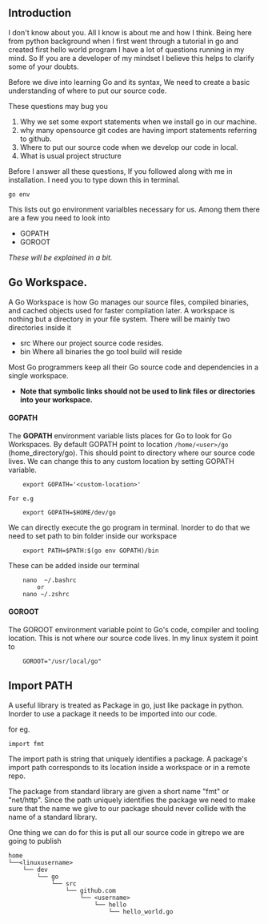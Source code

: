 ## Introduction

I don't know about you. All I know is about me and how I think. Being here from python background when I first went through a tutorial in go and created first hello world program I have a lot of questions running in my mind. So If you are a developer of my mindset I believe this helps to clarify some of your doubts.

Before we dive into learning Go and its syntax, We need to create a basic understanding of where to put our source code.

These questions may bug you 

1. Why we set some export statements when we install go in our machine.
2. why many opensource git codes are having import statements referring to github. 
3. Where to put our source code when we develop our code in local.
4. What is usual project structure

Before I answer all these questions, If you followed along with me in installation. I need you to type down this in terminal.

	go env

This lists out go environment varialbles necessary for us. Among them there are a few you need to look into

* GOPATH
* GOROOT

_These will be explained in a bit._


## Go Workspace. 

A Go Workspace is how Go manages our source files, compiled binaries, and cached objects used for faster compilation later. 
A workspace is nothing but a directory in your file system. There will be mainly two directories inside it

* src 		Where our project source code resides.
* bin 		Where all binaries the go tool build will reside

Most Go programmers keep all their Go source code and dependencies in a single workspace. 
 
 * __Note that symbolic links should not be used to link files or directories into your workspace.__ 

#### GOPATH

The <b>GOPATH</b> environment variable lists places for Go to look for Go Workspaces. By default GOPATH point to location `/home/<user>/go` (home_directory/go). This should point to directory where our source code lives. We can change this to any custom location by setting GOPATH variable.

```
	export GOPATH='<custom-location>'

For e.g

	export GOPATH=$HOME/dev/go

```
We can directly execute the go program in terminal. Inorder to do that we need to set path to bin folder inside our workspace 

```
	export PATH=$PATH:$(go env GOPATH)/bin
```

These can be added inside our terminal

```
	nano  ~/.bashrc
		or
	nano ~/.zshrc
```

#### GOROOT

The GOROOT environment variable point to Go's code, compiler and tooling location. This is not where our source code lives. In my linux system it point to 

```
	GOROOT="/usr/local/go"
```

## Import PATH

A useful library is treated as Package in go, just like package in python. Inorder to use a package it needs to be imported into our code.

for eg. 

```
import fmt
```

The import path is string that uniquely identifies a package. A package's import path corresponds to its location inside a workspace or in a remote repo.

The package from standard library are given a short name "fmt" or "net/http". 
Since the path uniquely identifies the package we need to make sure that the name we give to our package should never collide with the name of a standard library. 

One thing we can do for this is put all our source code in gitrepo we are going to publish

```
home
└──<linuxusername>
    └── dev
        └── go
            └── src
                └── github.com
                    └── <username>
                        └── hello
                            └── hello_world.go

```
